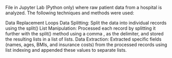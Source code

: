File in Jupyter Lab (Python only) where raw patient data from a hospital is analyzed. The following techniques and methods were used:

Data Replacement
Loops
Data Splitting: Split the data into individual records using the split()
List Manipulation: Processed each record by splitting it further with the split() method using a comma , as the delimiter, and stored the resulting lists in a list of lists.
Data Extraction: Extracted specific fields (names, ages, BMIs, and insurance costs) from the processed records using list indexing and appended these values to separate lists.
